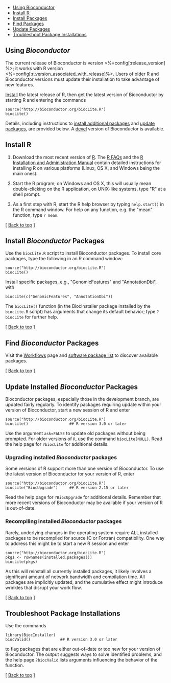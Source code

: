 
<ul class="inline_list">
    <li><a href="#bioc-version">Using Bioconductor</a></li>
	<li><a href="#install-R">Install&nbsp;R</a></li>
	<li><a href="#install-bioconductor-packages">Install Packages</a></li> 
	<li><a href="#find-bioconductor-packages">Find Packages</a></li> 
	<li><a href="#update-bioconductor-packages">Update Packages</a></li> 
	<li><a href="#troubleshoot-bioconductor-packages">Troubleshoot Package Installations</a></li> 
</ul>


<h2 id="bioc-version">Using <em>Bioconductor</em></h2>

The current release of Bioconductor is version
<%=config[:release_version] %>; it works with R version
<%=config[:r_version_associated_with_release]%>. Users of older R and
Bioconductor versions must update their installation to take advantage
of new features.

[Install](#install-R) the latest release of R, then get the latest version of
Bioconductor by starting R and entering the commands

    source("http://bioconductor.org/biocLite.R")
    biocLite()

Details, including instructions to
[install additional packages](#install-bioconductor-packages") and
[update packages](#update-bioconductor-packages"), are provided below.
A [devel](/developers/how-to/useDevel/) version of Bioconductor is
available.

<h2 id="install-R">Install R</h2>

1. Download the most recent version of [R][].  The [R FAQs][] and the [R
Installation and Administration Manual][1] contain detailed instructions
for installing R on various platforms (Linux, OS X, and Windows being
the main ones).

[R]: http://www.r-project.org/
[R FAQs]: http://cran.r-project.org/faqs.html
[1]: http://cran.r-project.org/doc/manuals/R-admin.html

2. Start the R program; on Windows and OS X, this will usually mean
   double-clicking on the R application, on UNIX-like systems, type
   "R" at a shell prompt.
   
3. As a first step with R, start the R help browser by typing
   `help.start()` in the R command window. For help on any
   function, e.g. the "mean" function, type `? mean`.

<p class="back_to_top">[ <a href="#top">Back to top</a> ]</p>

<h2 id="install-bioconductor-packages">Install <em>Bioconductor</em> Packages</h2>

Use the `biocLite.R` script to install Bioconductor packages. To
install core packages, type the following in an R command window:

    source("http://bioconductor.org/biocLite.R")
    biocLite()

Install specific packages, e.g., "GenomicFeatures" and "AnnotationDbi", with

    biocLite(c("GenomicFeatures", "AnnotationDbi"))

The `biocLite()` function (in the BiocInstaller package installed by
the `biocLite.R` script) has arguments that change its default
behavior; type `?biocLite` for further help.

<p class="back_to_top">[ <a href="#top">Back to top</a> ]</p>

<h2 id="find-bioconductor-packages">Find <em>Bioconductor</em> Packages</h2>

Visit the [Workflows](/help/workflows/) page
and [software package list](/packages/release/BiocViews.html#___Software)
to discover available packages.

<p class="back_to_top">[ <a href="#top">Back to top</a> ]</p>

<h2 id="update-bioconductor-packages">Update Installed <em>Bioconductor</em> Packages</h2>

Bioconductor packages, especially those in the development branch, are
updated fairly regularly. To identify packages requiring update within
your version of Bioconductor, start a new session of R and enter

    source("http://bioconductor.org/biocLite.R")
	biocLite()                  ## R version 3.0 or later

Use the argument `ask=FALSE` to update old packages without being
prompted.  For older versions of `R`, use the command
`biocLite(NULL)`.  Read the help page for `?biocLite` for additional
details.

<h3>Upgrading installed <em>Bioconductor</em> packages</h3>

Some versions of R support more than one version of Bioconductor. To
use the latest version of Bioconductor for your version of R, enter

    source("http://bioconductor.org/biocLite.R")
	biocLite("BiocUpgrade")     ## R version 2.15 or later

Read the help page for `?BiocUpgrade` for additional details. Remember
that more recent versions of Bioconductor may be available if your
version of R is out-of-date.

<h3>Recompiling installed <em>Bioconductor</em> packages</h3>

Rarely, underlying changes in the operating system require ALL
installed packages to be recompiled for source (C or Fortran)
compatibility. One way to address this might be to start a new R
session and enter

    source("http://bioconductor.org/biocLite.R")
    pkgs <- rownames(installed.packages())
    biocLite(pkgs)

As this will reinstall all currently installed packages, it likely
involves a significant amount of network bandwidth and compilation
time. All packages are implicitly updated, and the cumulative effect
might introduce wrinkles that disrupt your work flow.

<p class="back_to_top">[ <a href="#top">Back to top</a> ]</p>

<h2 id="troubleshoot-bioconductor-packages">Troubleshoot Package Installations</h2>

Use the commands

    library(BiocInstaller)
	biocValid()             ## R version 3.0 or later

to flag packages that are either out-of-date or too new for your
version of Bioconductor. The output suggests ways to solve identified
problems, and the help page `?biocValid` lists arguments influencing
the behavior of the function.

<p class="back_to_top">[ <a href="#top">Back to top</a> ]</p>

